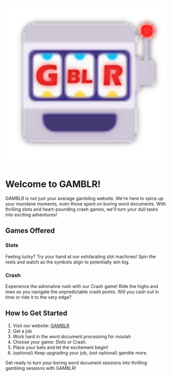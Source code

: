 ![GAMBLR Icon](/icon.png)

# Welcome to GAMBLR!

GAMBLR is not just your average gambling website. We're here to spice up your mundane moments, even those spent on boring word documents. With thrilling slots and heart-pounding crash games, we'll turn your dull tasks into exciting adventures!

## Games Offered

### Slots
Feeling lucky? Try your hand at our exhilarating slot machines! Spin the reels and watch as the symbols align to potentially win big.

### Crash
Experience the adrenaline rush with our Crash game! Ride the highs and lows as you navigate the unpredictable crash points. Will you cash out in time or ride it to the very edge?

## How to Get Started

1. Visit our website: [GAMBLR](https://https://gamblrr.github.io/)
2. Get a job
3. Work hard in the word document processing for moolah
4. Choose your game: Slots or Crash.
5. Place your bets and let the excitement begin!
6. (optional) Keep upgrading your job, (not optional) gamble more.

Get ready to turn your boring word document sessions into thrilling gambling sessions with GAMBLR!
